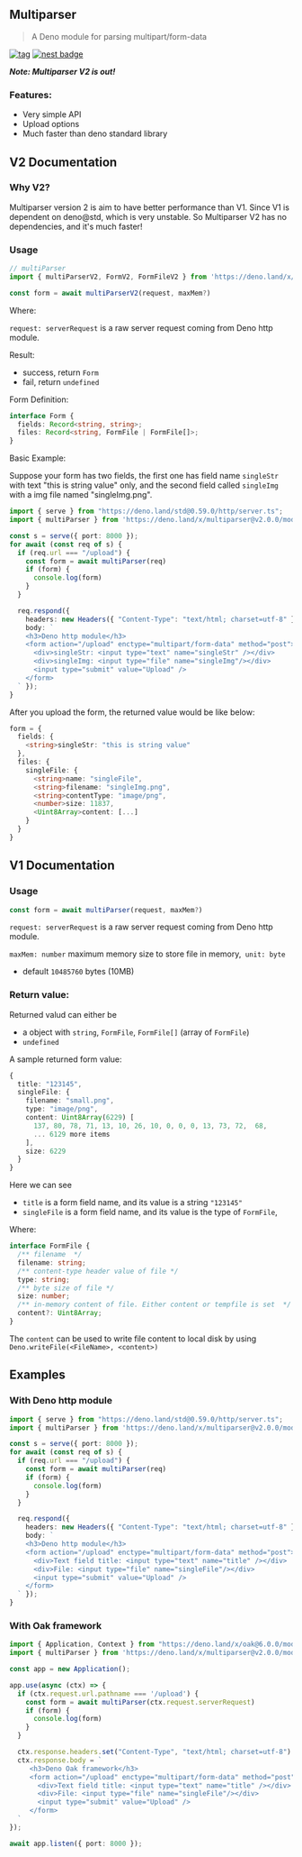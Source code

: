 ## Multiparser

> A Deno module for parsing multipart/form-data

[![tag](https://img.shields.io/badge/Deno%20-std%400.59.0-333?&logo=Deno)](https://deno.land/std@0.59.0)
[![nest badge](https://nest.land/badge.svg)](https://nest.land/package/multiparser)

***Note: Multiparser V2 is out!***

### Features:

- Very simple API
- Upload options
- Much faster than deno standard library

## V2 Documentation

### Why V2?

Multiparser version 2 is aim to have better performance than V1. Since V1 is dependent on deno@std, which is very unstable. So Multiparser V2 has no dependencies, and it's much faster!

### Usage
```ts
// multiParser
import { multiParserV2, FormV2, FormFileV2 } from 'https://deno.land/x/multiparser@v2.0.0/mod.ts'

const form = await multiParserV2(request, maxMem?)
```
Where: 

  ```request: serverRequest``` is a raw server request coming from Deno http module.

Result: 
  - success, return `Form`
  - fail, return `undefined`

Form Definition:

```ts
interface Form {
  fields: Record<string, string>;
  files: Record<string, FormFile | FormFile[]>;
}
```

Basic Example: 

Suppose your form has two fields, the first one has field name `singleStr` with text "this is string value" only, and the second field called `singleImg` with a img file named "singleImg.png". 

```ts
import { serve } from "https://deno.land/std@0.59.0/http/server.ts";
import { multiParser } from 'https://deno.land/x/multiparser@v2.0.0/mod.ts'

const s = serve({ port: 8000 });
for await (const req of s) {
  if (req.url === "/upload") {
    const form = await multiParser(req)
    if (form) {
      console.log(form)
    }
  }

  req.respond({
    headers: new Headers({ "Content-Type": "text/html; charset=utf-8" }),
    body: `
    <h3>Deno http module</h3>
    <form action="/upload" enctype="multipart/form-data" method="post">
      <div>singleStr: <input type="text" name="singleStr" /></div>
      <div>singleImg: <input type="file" name="singleImg"/></div>
      <input type="submit" value="Upload" />
    </form>
  ` });
}
```

After you upload the form, the returned value would be like below: 

```ts
form = {
  fields: {
    <string>singleStr: "this is string value"
  },
  files: {
    singleFile: {
      <string>name: "singleFile",
      <string>filename: "singleImg.png",
      <string>contentType: "image/png",
      <number>size: 11837,
      <Uint8Array>content: [...]
    }
  }
}

```


## V1 Documentation

### Usage
```ts
const form = await multiParser(request, maxMem?)
```
```request: serverRequest``` is a raw server request coming from Deno http module.

```maxMem: number``` maximum memory size to store file in memory,``` unit: byte```
* default ```10485760``` bytes (10MB)

### Return value: 

Returned valud can either be 
- a object with `string`, `FormFile`, `FormFile[]` (array of `FormFile`) 
- `undefined`

A sample returned form value:
```ts
{
  title: "123145",
  singleFile: {
    filename: "small.png",
    type: "image/png",
    content: Uint8Array(6229) [
      137, 80, 78, 71, 13, 10, 26, 10, 0, 0, 0, 13, 73, 72,  68,
      ... 6129 more items
    ],
    size: 6229
  }
}
```

Here we can see 
 - `title` is a form field name, and its value is a string `"123145"`
 - `singleFile` is a form field name, and its value is the type of `FormFile`,

Where:

```ts
interface FormFile {
  /** filename  */
  filename: string;
  /** content-type header value of file */
  type: string;
  /** byte size of file */
  size: number;
  /** in-memory content of file. Either content or tempfile is set  */
  content?: Uint8Array;
}
```

The `content` can be used to write file content to local disk by using `Deno.writeFile(<FileName>, <content>)`

## Examples

### With Deno http module

```ts
import { serve } from "https://deno.land/std@0.59.0/http/server.ts";
import { multiParser } from 'https://deno.land/x/multiparser@v2.0.0/mod.ts'

const s = serve({ port: 8000 });
for await (const req of s) {
  if (req.url === "/upload") {
    const form = await multiParser(req)
    if (form) {
      console.log(form)
    }
  }

  req.respond({
    headers: new Headers({ "Content-Type": "text/html; charset=utf-8" }),
    body: `
    <h3>Deno http module</h3>
    <form action="/upload" enctype="multipart/form-data" method="post">
      <div>Text field title: <input type="text" name="title" /></div>
      <div>File: <input type="file" name="singleFile"/></div>
      <input type="submit" value="Upload" />
    </form>
  ` });
}
```

### With Oak framework
```ts
import { Application, Context } from "https://deno.land/x/oak@6.0.0/mod.ts";
import { multiParser } from 'https://deno.land/x/multiparser@v2.0.0/mod.ts'

const app = new Application();

app.use(async (ctx) => {
  if (ctx.request.url.pathname === '/upload') {
    const form = await multiParser(ctx.request.serverRequest)
    if (form) {
      console.log(form)
    }
  }

  ctx.response.headers.set("Content-Type", "text/html; charset=utf-8")
  ctx.response.body = `
     <h3>Deno Oak framework</h3>
     <form action="/upload" enctype="multipart/form-data" method="post">
       <div>Text field title: <input type="text" name="title" /></div>
       <div>File: <input type="file" name="singleFile"/></div>
       <input type="submit" value="Upload" />
     </form>
  `
});

await app.listen({ port: 8000 });
```
